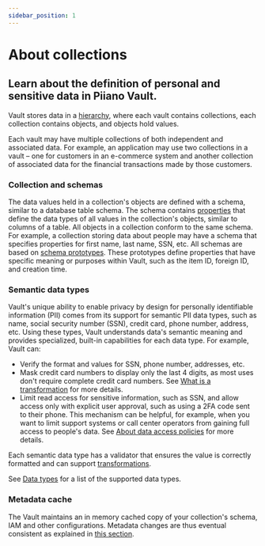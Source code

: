 ```yaml
---
sidebar_position: 1
---
```

# About collections

## Learn about the definition of personal and sensitive data in Piiano Vault.

Vault stores data in a [hierarchy](/architecture/hierarchy), where each vault contains collections, each collection contains objects, and objects hold values. 

Each vault may have multiple collections of both independent and associated data. For example, an application may use two collections in a vault – one for customers in an e-commerce system and another collection of associated data for the financial transactions made by those customers.

### Collection and schemas

The data values held in a collection's objects are defined with a schema, similar to a database table schema. The schema contains [properties](reference/schema-properties) that define the data types of all values in the collection's objects, similar to columns of a table. All objects in a collection conform to the same schema. For example, a collection storing data about people may have a schema that specifies properties for first name, last name, SSN, etc. All schemas are based on [schema prototypes](reference/schema-prototypes). These prototypes define properties that have specific meaning or purposes within Vault, such as the item ID, foreign ID, and creation time. 

### Semantic data types

Vault's unique ability to enable privacy by design for personally identifiable information (PII) comes from its support for semantic PII data types, such as name, social security number (SSN), credit card, phone number, address, etc. Using these types, Vault understands data's semantic meaning and provides specialized, built-in capabilities for each data type. For example, Vault can:

* Verify the format and values for SSN, phone number, addresses, etc.
* Mask credit card numbers to display only the last 4 digits, as most uses don't require complete credit card numbers. See [What is a transformation](/guides/manage-transformations/about-transformations) for more details.
* Limit read access for sensitive information, such as SSN, and allow access only with explicit user approval, such as using a 2FA code sent to their phone. This mechanism can be helpful, for example, when you want to limit support systems or call center operators from gaining full access to people's data.  See [About data access policies](/guides/manage-users-and-policies/about-data-access-policies) for more details.

Each semantic data type has a validator that ensures the value is correctly formatted and can support [transformations](/guides/manage-transformations/about-transformations).

See [Data types](reference/data-types) for a list of the supported data types.

### Metadata cache

The Vault maintains an in memory cached copy of your collection's schema, IAM and other configurations.
Metadata changes are thus eventual consistent as explained in [this section](/guides/write-and-read-personal-data/metadata-cache).
